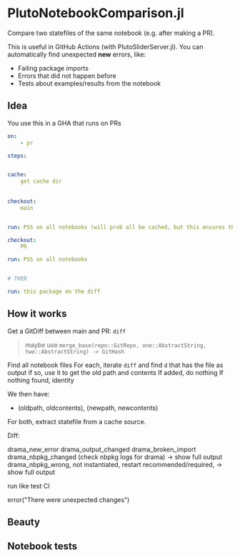 # PlutoNotebookComparison.jl
Compare two statefiles of the same notebook (e.g. after making a PR). 

This is useful in GitHub Actions (with PlutoSliderServer.jl). You can automatically find unexpected **new** errors, like:
- Failing package imports
- Errors that did not happen before
- Tests about examples/results from the notebook






## Idea

You use this in a GHA that runs on PRs




```yaml
on:
    - pr

steps:


cache:
    get cache dir
    
    
checkout:
    main


run: PSS on all notebooks (will prob all be cached, but this ensures that)

checkout:
    PR

run: PSS on all notebooks


# THEN

run: this package on the diff
```




## How it works



Get a GitDiff between main and PR: `diff`

> maybe use `merge_base(repo::GitRepo, one::AbstractString, two::AbstractString) -> GitHash`

Find all notebook files
For each,
    iterate `diff` and find `d` that has the file as output
    if so, use it to get the old path and contents
    If added, do nothing
If nothing found, identity


We then have:
- (oldpath, oldcontents), (newpath, newcontents)

For both, extract statefile from a cache source.

Diff:


drama_new_error
drama_output_changed
drama_broken_import
drama_nbpkg_changed (check nbpkg logs for drama) -> show full output
drama_nbpkg_wrong, not instantiated, restart recommended/required, -> show full output


run like test CI

error("There were unexpected changes")


















## Beauty






## Notebook tests



